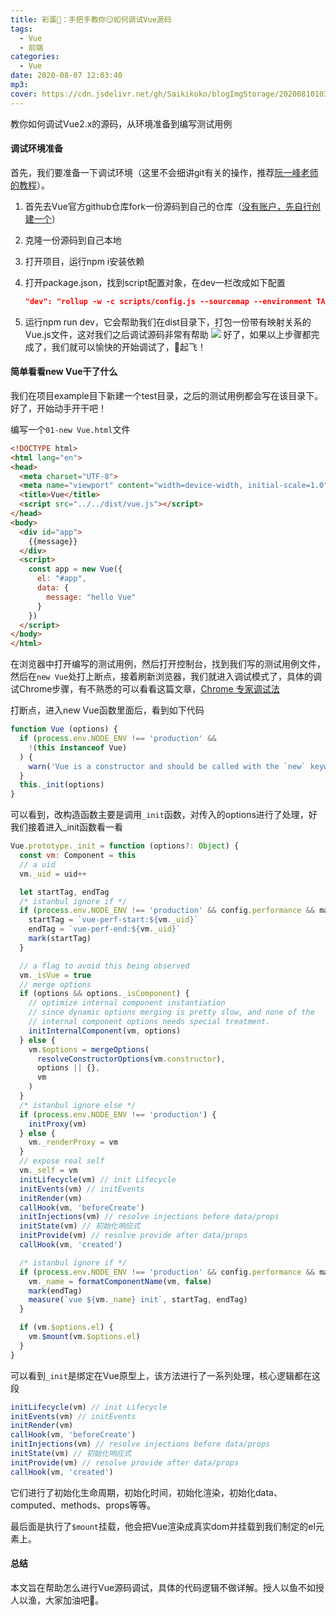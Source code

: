 ```yaml
---
title: 彩蛋🥚：手把手教你😏如何调试Vue源码
tags:
  - Vue
  - 前端
categories:
  - Vue
date: 2020-08-07 12:03:40
mp3:
cover: https://cdn.jsdelivr.net/gh/Saikikoko/blogImgStorage/20200810103735.jpg
---
```

教你如何调试Vue2.x的源码，从环境准备到编写测试用例
<!-- more -->
#### 调试环境准备

首先，我们要准备一下调试环境（这里不会细讲git有关的操作，推荐[阮一峰老师的教程](https://www.ruanyifeng.com/blog/2015/12/git-cheat-sheet.html)）。

1. 首先去Vue官方github仓库fork一份源码到自己的仓库（[没有账户，先自行创建一个](https://cloud.tencent.com/developer/article/1487508)）

2. 克隆一份源码到自己本地

3. 打开项目，运行npm i安装依赖

4. 打开package.json，找到script配置对象，在dev一栏改成如下配置

   ~~~json
   "dev": "rollup -w -c scripts/config.js --sourcemap --environment TARGET:web-full-dev",
   ~~~

5. 运行npm run dev，它会帮助我们在dist目录下，打包一份带有映射关系的Vue.js文件，这对我们之后调试源码非常有帮助
   ![](https://cdn.jsdelivr.net/gh/Saikikoko/blogImgStorage/20200807150244.png)
好了，如果以上步骤都完成了，我们就可以愉快的开始调试了，🚀起飞！

#### 简单看看new Vue干了什么

我们在项目example目下新建一个test目录，之后的测试用例都会写在该目录下。好了，开始动手开干吧！

编写一个`01-new Vue.html`文件

~~~html
<!DOCTYPE html>
<html lang="en">
<head>
  <meta charset="UTF-8">
  <meta name="viewport" content="width=device-width, initial-scale=1.0">
  <title>Vue</title>
  <script src="../../dist/vue.js"></script>
</head>
<body>
  <div id="app">
    {{message}}
  </div>
  <script>
    const app = new Vue({
      el: "#app",
      data: {
        message: "hello Vue"
      }
    })
  </script>
</body>
</html>

~~~

在浏览器中打开编写的测试用例，然后打开控制台，找到我们写的测试用例文件，然后在`new Vue`处打上断点，接着刷新浏览器，我们就进入调试模式了，具体的调试Chrome步骤，有不熟悉的可以看看这篇文章，[Chrome 专家调试法](https://juejin.im/post/6844903877532205064)

打断点，进入new Vue函数里面后，看到如下代码

~~~js
function Vue (options) {
  if (process.env.NODE_ENV !== 'production' &&
    !(this instanceof Vue)
  ) {
    warn('Vue is a constructor and should be called with the `new` keyword')
  }
  this._init(options)
}
~~~

可以看到，改构造函数主要是调用`_init`函数，对传入的options进行了处理，好我们接着进入_init函数看一看

~~~js
Vue.prototype._init = function (options?: Object) {
  const vm: Component = this
  // a uid
  vm._uid = uid++

  let startTag, endTag
  /* istanbul ignore if */
  if (process.env.NODE_ENV !== 'production' && config.performance && mark) {
    startTag = `vue-perf-start:${vm._uid}`
    endTag = `vue-perf-end:${vm._uid}`
    mark(startTag)
  }

  // a flag to avoid this being observed
  vm._isVue = true
  // merge options
  if (options && options._isComponent) {
    // optimize internal component instantiation
    // since dynamic options merging is pretty slow, and none of the
    // internal component options needs special treatment.
    initInternalComponent(vm, options)
  } else {
    vm.$options = mergeOptions(
      resolveConstructorOptions(vm.constructor),
      options || {},
      vm
    )
  }
  /* istanbul ignore else */
  if (process.env.NODE_ENV !== 'production') {
    initProxy(vm)
  } else {
    vm._renderProxy = vm
  }
  // expose real self
  vm._self = vm
  initLifecycle(vm) // init Lifecycle
  initEvents(vm) // initEvents
  initRender(vm)
  callHook(vm, 'beforeCreate')
  initInjections(vm) // resolve injections before data/props
  initState(vm) // 初始化响应式
  initProvide(vm) // resolve provide after data/props
  callHook(vm, 'created')

  /* istanbul ignore if */
  if (process.env.NODE_ENV !== 'production' && config.performance && mark) {
    vm._name = formatComponentName(vm, false)
    mark(endTag)
    measure(`vue ${vm._name} init`, startTag, endTag)
  }

  if (vm.$options.el) {
    vm.$mount(vm.$options.el)
  }
}
~~~

可以看到`_init`是绑定在Vue原型上，该方法进行了一系列处理，核心逻辑都在这段

~~~js
initLifecycle(vm) // init Lifecycle
initEvents(vm) // initEvents
initRender(vm)
callHook(vm, 'beforeCreate')
initInjections(vm) // resolve injections before data/props
initState(vm) // 初始化响应式
initProvide(vm) // resolve provide after data/props
callHook(vm, 'created')
~~~

它们进行了初始化生命周期，初始化时间，初始化渲染，初始化data、computed、methods、props等等。

最后面是执行了`$mount`挂载，他会把Vue渲染成真实dom并挂载到我们制定的el元素上。

#### 总结

本文旨在帮助怎么进行Vue源码调试，具体的代码逻辑不做详解。授人以鱼不如授人以渔，大家加油吧💪。
